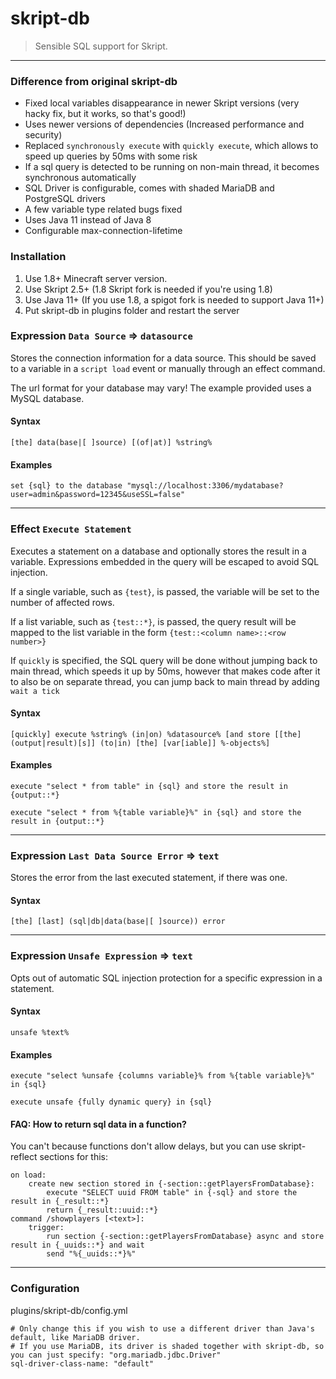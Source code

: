 # skript-db

 > Sensible SQL support for Skript.
---

### Difference from original skript-db
- Fixed local variables disappearance in newer Skript versions (very hacky fix, but it works, so that's good!)
- Uses newer versions of dependencies (Increased performance and security)
- Replaced `synchronously execute` with `quickly execute`, which allows to speed up queries by 50ms with some risk
- If a sql query is detected to be running on non-main thread, it becomes synchronous automatically
- SQL Driver is configurable, comes with shaded MariaDB and PostgreSQL drivers
- A few variable type related bugs fixed
- Uses Java 11 instead of Java 8
- Configurable max-connection-lifetime

### Installation
1. Use 1.8+ Minecraft server version.
2. Use Skript 2.5+ (1.8 Skript fork is needed if you're using 1.8)
3. Use Java 11+ (If you use 1.8, a spigot fork is needed to support Java 11+)
4. Put skript-db in plugins folder and restart the server
### Expression `Data Source` => `datasource`
Stores the connection information for a data source. This should be saved to a variable in a
 `script load` event or manually through an effect command.

 The url format for your database may vary! The example provided uses a MySQL database.
#### Syntax
```
[the] data(base|[ ]source) [(of|at)] %string%
```

#### Examples
```
set {sql} to the database "mysql://localhost:3306/mydatabase?user=admin&password=12345&useSSL=false"
```

---

### Effect `Execute Statement`
Executes a statement on a database and optionally stores the result in a variable. Expressions
 embedded in the query will be escaped to avoid SQL injection.

 If a single variable, such as `{test}`, is passed, the variable will be set to the number of
 affected rows.

 If a list variable, such as `{test::*}`, is passed, the query result will be mapped to the list
 variable in the form `{test::<column name>::<row number>}`

 If `quickly` is specified, the SQL query will be done without jumping back to main thread, which speeds it up by 50ms, however that makes code after it to also be on separate thread, you can jump back to main thread by adding `wait a tick`
#### Syntax
```
[quickly] execute %string% (in|on) %datasource% [and store [[the] (output|result)[s]] (to|in) [the] [var[iable]] %-objects%]
```

#### Examples
```
execute "select * from table" in {sql} and store the result in {output::*}
```
```
execute "select * from %{table variable}%" in {sql} and store the result in {output::*}
```

---

### Expression `Last Data Source Error` => `text`
Stores the error from the last executed statement, if there was one.
#### Syntax
```
[the] [last] (sql|db|data(base|[ ]source)) error
```

---

### Expression `Unsafe Expression` => `text`
Opts out of automatic SQL injection protection for a specific expression in a statement.
#### Syntax
```
unsafe %text%
```

#### Examples
```
execute "select %unsafe {columns variable}% from %{table variable}%" in {sql}
```
```
execute unsafe {fully dynamic query} in {sql}
```

#### FAQ: How to return sql data in a function?
You can't because functions don't allow delays, but you can use skript-reflect sections for this:
```
on load:
	create new section stored in {-section::getPlayersFromDatabase}:
		execute "SELECT uuid FROM table" in {-sql} and store the result in {_result::*}
		return {_result::uuid::*}
command /showplayers [<text>]:
	trigger:
		run section {-section::getPlayersFromDatabase} async and store result in {_uuids::*} and wait
		send "%{_uuids::*}%"
```
---
### Configuration
plugins/skript-db/config.yml
```
# Only change this if you wish to use a different driver than Java's default, like MariaDB driver.
# If you use MariaDB, its driver is shaded together with skript-db, so you can just specify: "org.mariadb.jdbc.Driver"
sql-driver-class-name: "default"
```
